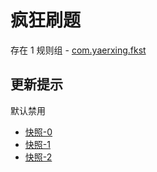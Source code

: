 # 疯狂刷题

存在 1 规则组 - [com.yaerxing.fkst](/src/apps/com.yaerxing.fkst.ts)

## 更新提示

默认禁用

- [快照-0](https://i.gkd.li/i/12715037)
- [快照-1](https://i.gkd.li/i/12715047)
- [快照-2](https://i.gkd.li/i/12715053)
